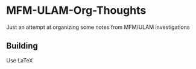 # MFM-ULAM-Org-Thoughts

Just an attempt at organizing some notes from MFM/ULAM investigations

## Building

Use LaTeX
